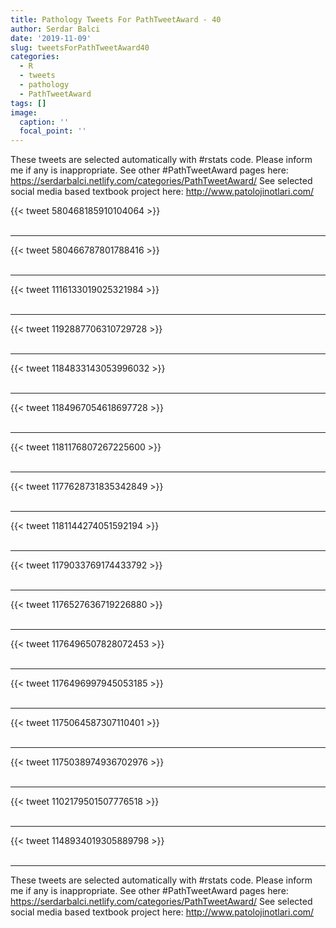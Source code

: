 ```yaml
---
title: Pathology Tweets For PathTweetAward - 40
author: Serdar Balci
date: '2019-11-09'
slug: tweetsForPathTweetAward40
categories:
  - R
  - tweets
  - pathology
  - PathTweetAward
tags: []
image:
  caption: ''
  focal_point: ''
---
```



These tweets are selected automatically with #rstats code. Please inform me if any is inappropriate.
See other #PathTweetAward pages here: https://serdarbalci.netlify.com/categories/PathTweetAward/ 
See selected social media based textbook project here: http://www.patolojinotlari.com/

{{< tweet 580468185910104064 >}}
<br>
<br>
<hr>
{{< tweet 580466787801788416 >}}
<br>
<br>
<hr>
{{< tweet 1116133019025321984 >}}
<br>
<br>
<hr>
{{< tweet 1192887706310729728 >}}
<br>
<br>
<hr>
{{< tweet 1184833143053996032 >}}
<br>
<br>
<hr>
{{< tweet 1184967054618697728 >}}
<br>
<br>
<hr>
{{< tweet 1181176807267225600 >}}
<br>
<br>
<hr>
{{< tweet 1177628731835342849 >}}
<br>
<br>
<hr>
{{< tweet 1181144274051592194 >}}
<br>
<br>
<hr>
{{< tweet 1179033769174433792 >}}
<br>
<br>
<hr>
{{< tweet 1176527636719226880 >}}
<br>
<br>
<hr>
{{< tweet 1176496507828072453 >}}
<br>
<br>
<hr>
{{< tweet 1176496997945053185 >}}
<br>
<br>
<hr>
{{< tweet 1175064587307110401 >}}
<br>
<br>
<hr>
{{< tweet 1175038974936702976 >}}
<br>
<br>
<hr>
{{< tweet 1102179501507776518 >}}
<br>
<br>
<hr>
{{< tweet 1148934019305889798 >}}
<br>
<br>
<hr>


These tweets are selected automatically with #rstats code. Please inform me if any is inappropriate.
See other #PathTweetAward pages here: https://serdarbalci.netlify.com/categories/PathTweetAward/ 
See selected social media based textbook project here: http://www.patolojinotlari.com/
